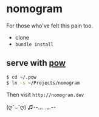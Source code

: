 # nomogram

For those who've felt this pain too.

- clone
- `bundle install`

## serve with [pow](http://pow.cx)
```bash
$ cd ~/.pow
$ ln -s ~/Projects/nomogram
```

Then visit `http://nomogram.dev`

(ღ˘⌣˘ღ) ♫･*-.｡. .｡.-*･
